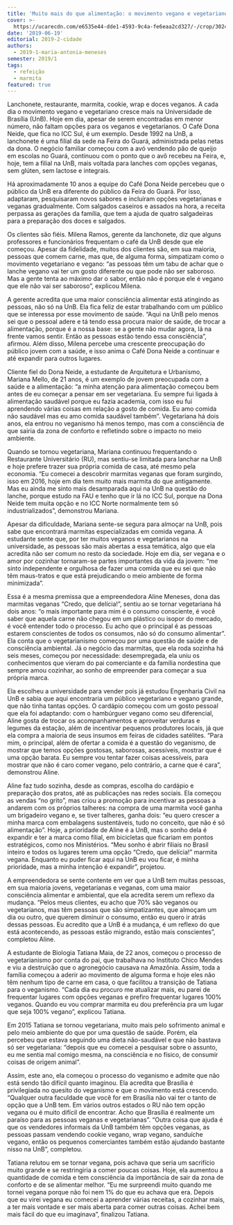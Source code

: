 ```yaml
---
title: 'Muito mais do que alimentação: o movimento vegano e vegetariano na UnB'
cover: >-
  https://ucarecdn.com/e6535e44-dde1-4593-9c4a-fe6eaa2cd327/-/crop/3024x2220/0,1264/-/preview/
date: '2019-06-19'
editorial: 2019-2-cidade
authors:
  - 2019-1-maria-antonia-meneses
semester: 2019/1
tags:
  - refeição
  - marmita
featured: true
---
```

Lanchonete, restaurante, marmita, cookie, wrap e doces veganos. A cada dia o movimento vegano e vegetariano cresce mais na Universidade de Brasília (UnB). Hoje em dia, apesar de serem encontradas em menor número, não faltam opções para os veganos e vegetarianos. O Café Dona Neide, que fica no ICC Sul, é um exemplo. Desde 1992 na UnB, a lanchonete é uma filial da sede na Feira do Guará, administrada pelas netas da dona. O negócio familiar começou com a avó vendendo pão de queijo em escolas no Guará, continuou com o ponto que o avô recebeu na Feira, e, hoje, tem a filial na UnB, mais voltada para lanches com opções veganas, sem glúten, sem lactose e integrais.

Há aproximadamente 10 anos a equipe do Café Dona Neide percebeu que o público da UnB era diferente do público da Feira do Guará. Por isso, adaptaram, pesquisaram novos sabores e incluíram opções vegetarianas e veganas gradualmente. Com salgados caseiros e assados na hora, a receita perpassa as gerações da família, que tem a ajuda de quatro salgadeiras para a preparação dos doces e salgados. 

Os clientes são fiéis. Milena Ramos, gerente da lanchonete, diz que alguns professores e funcionários frequentam o café da UnB desde que ele começou. Apesar da fidelidade, muitos dos clientes são, em sua maioria, pessoas que comem carne, mas que, de alguma forma, simpatizam como o movimento vegetariano e vegano: “as pessoas têm um tabu de achar que o lanche vegano vai ter um gosto diferente ou que pode não ser saboroso. Mas a gente tenta ao máximo dar o sabor, então não é porque ele é vegano que ele não vai ser saboroso”, explicou Milena.

A gerente acredita que uma maior consciência alimentar está atingindo as pessoas, não só na UnB. Ela fica feliz de estar trabalhando com um público que se interessa por esse movimento de saúde. “Aqui na UnB pelo menos sei que o pessoal adere e tá tendo essa procura maior de saúde, de trocar a alimentação, porque é a nossa base: se a gente não mudar agora, lá na frente vamos sentir. Então as pessoas estão tendo essa consciência”, afirmou. Além disso, Milena percebe uma crescente preocupação do público jovem com a saúde, e isso anima o Café Dona Neide a continuar e até expandir para outros lugares. 

Cliente fiel do Dona Neide, a estudante de Arquitetura e Urbanismo, Mariana Mello, de 21 anos, é um exemplo de jovem preocupada com a saúde e a alimentação: “a minha atenção para alimentação começou bem antes de eu começar a pensar em ser vegetariana. Eu sempre fui ligada à alimentação saudável porque eu fazia academia, com isso eu fui aprendendo várias coisas em relação a gosto de comida. Eu amo comida não saudável mas eu amo comida saudável também”. Vegetariana há dois anos, ela entrou no veganismo há menos tempo, mas com a consciência de que sairia da zona de conforto e refletindo sobre o impacto no meio ambiente.

Quando se tornou vegetariana, Mariana continuou frequentando o Restaurante Universitário (RU), mas sentiu-se limitada para lanchar na UnB e hoje prefere trazer sua própria comida de casa, até mesmo pela economia. “Eu comecei a descobrir marmitas veganas que foram surgindo, isso em 2016, hoje em dia tem muito mais marmita do que antigamente. Mas eu ainda me sinto mais desamparada aqui na UnB na questão do lanche, porque estudo na FAU e tenho que ir lá no ICC Sul, porque na Dona Neide tem muita opção e no ICC Norte normalmente tem só industrializados”, demonstrou Mariana. 

Apesar da dificuldade, Mariana sente-se segura para almoçar na UnB, pois sabe que encontrará marmitas especializadas em comida vegana. A estudante sente que, por ter muitos veganos e vegetarianos na universidade, as pessoas são mais abertas a essa temática, algo que ela acredita não ser comum no resto da sociedade. Hoje em dia, ser vegana e o amor por cozinhar tornaram-se partes importantes da vida da jovem: “me sinto independente e orgulhosa de fazer uma comida que eu sei que não têm maus-tratos e que está prejudicando o meio ambiente de forma minimizada”.

Essa é a mesma premissa que a empreendedora Aline Meneses, dona das marmitas veganas “Credo, que delícia!”, sentiu ao se tornar vegetariana há dois anos: “o mais importante para mim é o consumo consciente, é você saber que aquela carne não chegou em um plástico ou isopor do mercado, é você entender todo o processo. Eu acho que o principal é as pessoas estarem conscientes de todos os consumos, não só do consumo alimentar”. Ela conta que o vegetarianismo começou por uma questão de saúde e de consciência ambiental. Já o negócio das marmitas, que ela roda sozinha há seis meses, começou por necessidade: desempregada, ela uniu os conhecimentos que vieram do pai comerciante e da família nordestina que sempre amou cozinhar, ao sonho de empreender para começar a sua própria marca.

Ela escolheu a universidade para vender pois já estudou Engenharia Civil na UnB e sabia que aqui encontraria um público vegetariano e vegano grande, que não tinha tantas opções. O cardápio começou com um gosto pessoal que ela foi adaptando: com o hambúrguer vegano como seu diferencial, Aline gosta de trocar os acompanhamentos e aproveitar verduras e legumes da estação, além de incentivar pequenos produtores locais, já que ela compra a maioria de seus insumos em feiras de cidades satélites. “Para mim, o principal, além de ofertar a comida é a questão do veganismo, de mostrar que temos opções gostosas, saborosas, acessíveis, mostrar que é uma opção barata. Eu sempre vou tentar fazer coisas acessíveis, para mostrar que não é caro comer vegano, pelo contrário, a carne que é cara”, demonstrou Aline.

Aline faz tudo sozinha, desde as compras, escolha do cardápio e preparação dos pratos, até as publicações nas redes sociais. Ela começou as vendas “no grito”, mas criou a promoção para incentivar as pessoas a andarem com os próprios talheres: na compra de uma marmita você ganha um brigadeiro vegano e, se tiver talheres, ganha dois: “eu quero crescer a minha marca com embalagens sustentáveis, tudo no conceito, que não é só alimentação”. Hoje, a prioridade de Aline é a UnB, mas o sonho dela é expandir e ter a marca como filial, em bicicletas que ficariam em pontos estratégicos, como nos Ministérios. “Meu sonho é abrir filiais no Brasil inteiro e todos os lugares terem uma opção “Credo, que delícia!” marmita vegana. Enquanto eu puder ficar aqui na UnB eu vou ficar, é minha prioridade, mas a minha intenção é expandir”, projetou. 

A empreendedora se sente contente em ver que a UnB tem muitas pessoas, em sua maioria jovens, vegetarianas e veganas, com uma maior consciência alimentar e ambiental, que ela acredita serem um reflexo da mudança. “Pelos meus clientes, eu acho que 70% são veganos ou vegetarianos, mas têm pessoas que são simpatizantes, que almoçam um dia ou outro, que querem diminuir o consumo, então eu quero ir atrás dessas pessoas. Eu acredito que a UnB é a mudança, é um reflexo do que está acontecendo, as pessoas estão migrando, estão mais conscientes”, completou Aline.

A estudante de Biologia Tatiana Maia, de 22 anos, começou o processo de vegetarianismo por conta do pai, que trabalhava no Instituto Chico Mendes e viu a destruição que o agronegócio causava na Amazônia. Assim, toda a família começou a aderir ao movimento de alguma forma e hoje eles não têm nenhum tipo de carne em casa, o que facilitou a transição de Tatiana para o veganismo. “Cada dia eu procuro me atualizar mais, eu parei de frequentar lugares com opções veganas e prefiro frequentar lugares 100% veganos. Quando eu vou comprar marmita eu dou preferência pra um lugar que seja 100% vegano”, explicou Tatiana. 

Em 2015 Tatiana se tornou vegetariana, muito mais pelo sofrimento animal e pelo meio ambiente do que por uma questão de saúde. Porém, ela percebeu que estava seguindo uma dieta não-saudável e que não bastava só ser vegetariana: “depois que eu comecei a pesquisar sobre o assunto, eu me sentia mal comigo mesma, na consciência e no físico, de consumir coisas de origem animal”. 

Assim, este ano, ela começou o processo do veganismo e admite que não está sendo tão difícil quanto imaginou. Ela acredita que Brasília é privilegiada no quesito do veganismo e que o movimento está crescendo. “Qualquer outra faculdade que você for em Brasília não vai ter o tanto de opção que a UnB tem. Em vários outros estados o RU não tem opção vegana ou é muito difícil de encontrar. Acho que Brasília é realmente um paraíso para as pessoas veganas e vegetarianas”. “Outra coisa que ajuda é que os vendedores informais da UnB também têm opções veganas, as pessoas passam vendendo cookie vegano, wrap vegano, sanduíche vegano, então os pequenos comerciantes também estão ajudando bastante nisso na UnB”, completou. 

Tatiana relutou em se tornar vegana, pois achava que seria um sacrifício muito grande e se restringiria a comer poucas coisas. Hoje, ela aumentou a quantidade de comida e tem consciência da importância de sair da zona de conforto e de se alimentar melhor. “Eu me surpreendi muito quando me tornei vegana porque não foi nem 1% do que eu achava que era. Depois que eu virei vegana eu comecei a aprender várias receitas, a cozinhar mais, a ter mais vontade e ser mais aberta para comer outras coisas. Achei bem mais fácil do que eu imaginava”, finalizou Tatiana.
